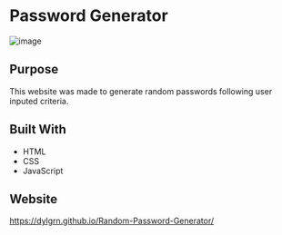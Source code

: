 # Password Generator
![image](https://user-images.githubusercontent.com/78700475/114253987-8284e100-9972-11eb-8d43-a0f4411a579a.png)


## Purpose
This website was made to generate random passwords following user inputed criteria.

## Built With
* HTML
* CSS
* JavaScript

## Website
https://dylgrn.github.io/Random-Password-Generator/
